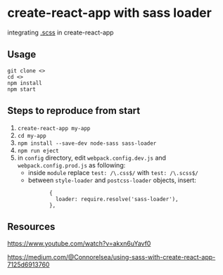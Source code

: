 # create-react-app with sass loader
integrating [.scss](https://sass-lang.com/) in create-react-app

## Usage
```
git clone <>
cd <>
npm install
npm start
```

## Steps to reproduce from start
1. `create-react-app my-app`
1. `cd my-app`
1. `npm install --save-dev node-sass sass-loader`
1. `npm run eject`
1. in `config` directory, edit `webpack.config.dev.js` and `webpack.config.prod.js` as following:
    * inside `module` replace `test: /\.css$/` with `test: /\.scss$/`
    * between `style-loader` and `postcss-loader` objects, insert:
    ```       
              {
                loader: require.resolve('sass-loader'),
              },
    ```     

## Resources
https://www.youtube.com/watch?v=akxn6uYavf0

https://medium.com/@Connorelsea/using-sass-with-create-react-app-7125d6913760
